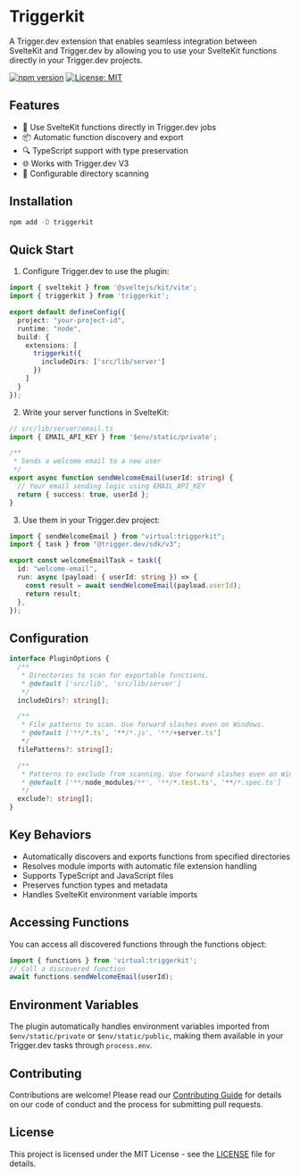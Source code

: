 # Triggerkit

A Trigger.dev extension that enables seamless integration between SvelteKit and Trigger.dev by allowing you to use your SvelteKit functions directly in your Trigger.dev projects.

[![npm version](https://badge.fury.io/js/triggerkit.svg)](https://badge.fury.io/js/triggerkit)
[![License: MIT](https://img.shields.io/badge/License-MIT-yellow.svg)](https://opensource.org/licenses/MIT)

## Features

- 🔄 Use SvelteKit functions directly in Trigger.dev jobs
- 📦 Automatic function discovery and export
- 🔍 TypeScript support with type preservation
- 🌐 Works with Trigger.dev V3
- 🎯 Configurable directory scanning

## Installation

```bash
npm add -D triggerkit
```

## Quick Start

1. Configure Trigger.dev to use the plugin:

```typescript
import { sveltekit } from '@sveltejs/kit/vite';
import { triggerkit } from 'triggerkit';

export default defineConfig({
  project: "your-project-id",
  runtime: "node",
  build: {
    extensions: [
      triggerkit({
        includeDirs: ['src/lib/server']
      })
    ]
  }
});
```

2. Write your server functions in SvelteKit:

```typescript
// src/lib/server/email.ts
import { EMAIL_API_KEY } from '$env/static/private';

/**
 * Sends a welcome email to a new user
 */
export async function sendWelcomeEmail(userId: string) {
  // Your email sending logic using EMAIL_API_KEY
  return { success: true, userId };
}
```

3. Use them in your Trigger.dev project:

```typescript
import { sendWelcomeEmail } from "virtual:triggerkit";
import { task } from "@trigger.dev/sdk/v3";

export const welcomeEmailTask = task({
  id: "welcome-email",
  run: async (payload: { userId: string }) => {
    const result = await sendWelcomeEmail(payload.userId);
    return result;
  },
});
```

## Configuration

```typescript
interface PluginOptions {
  /**
   * Directories to scan for exportable functions.
   * @default ['src/lib', 'src/lib/server']
   */
  includeDirs?: string[];

  /**
   * File patterns to scan. Use forward slashes even on Windows.
   * @default ['**/*.ts', '**/*.js', '**/+server.ts']
   */
  filePatterns?: string[];

  /**
   * Patterns to exclude from scanning. Use forward slashes even on Windows.
   * @default ['**/node_modules/**', '**/*.test.ts', '**/*.spec.ts']
   */
  exclude?: string[];
}
```

## Key Behaviors

- Automatically discovers and exports functions from specified directories
- Resolves module imports with automatic file extension handling
- Supports TypeScript and JavaScript files
- Preserves function types and metadata
- Handles SvelteKit environment variable imports

## Accessing Functions

You can access all discovered functions through the functions object:

```typescript
import { functions } from 'virtual:triggerkit';
// Call a discovered function
await functions.sendWelcomeEmail(userId);
```

## Environment Variables

The plugin automatically handles environment variables imported from `$env/static/private` or `$env/static/public`, making them available in your Trigger.dev tasks through `process.env`.

## Contributing

Contributions are welcome! Please read our [Contributing Guide](CONTRIBUTING.md) for details on our code of conduct and the process for submitting pull requests.

## License

This project is licensed under the MIT License - see the [LICENSE](LICENSE) file for details.
